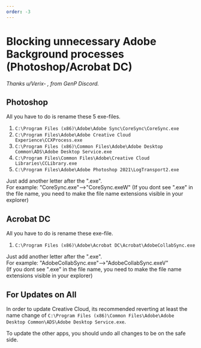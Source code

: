 ```yaml
---
order: -3
---
```

# Blocking unnecessary Adobe Background processes (Photoshop/Acrobat DC)
*Thanks u/Verix- , from GenP Discord.*

## Photoshop

All you have to do is rename these 5 exe-files.

1. `C:\Program Files (x86)\Adobe\Adobe Sync\CoreSync\CoreSync.exe`
2. `C:\Program Files\Adobe\Adobe Creative Cloud Experience\CCXProcess.exe`
3. `C:\Program Files (x86)\Common Files\Adobe\Adobe Desktop Common\ADS\Adobe Desktop Service.exe`
4. `C:\Program Files\Common Files\Adobe\Creative Cloud Libraries\CCLibrary.exe`
5. `C:\Program Files\Adobe\Adobe Photoshop 2021\LogTransport2.exe`

Just add another letter after the ".exe".  
For example: "CoreSync.exe"-->"CoreSync.exeW"
(If you dont see ".exe" in the file name, you need to make the file name extensions visible in your explorer)

## Acrobat DC

All you have to do is rename these exe-file.

1. `C:\Program Files (x86)\Adobe\Acrobat DC\Acrobat\AdobeCollabSync.exe`

Just add another letter after the ".exe".  
For example: "AdobeCollabSync.exe"-->"AdobeCollabSync.exeV"  
(If you dont see ".exe" in the file name, you need to make the file name extensions visible in your explorer)

## For Updates on All

In order to update Creative Cloud, its recommended reverting at least the name change of `C:\Program Files (x86)\Common Files\Adobe\Adobe Desktop Common\ADS\Adobe Desktop Service.exe`.

To update the other apps, you should undo all changes to be on the safe side.